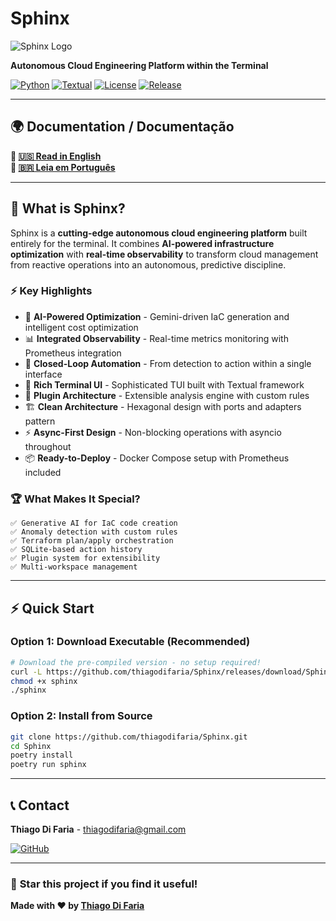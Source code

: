 # Sphinx

![Sphinx Logo](https://img.shields.io/badge/Sphinx-Autonomous%20Cloud%20Engineering-blue?style=for-the-badge&logo=python)

**Autonomous Cloud Engineering Platform within the Terminal**

[![Python](https://img.shields.io/badge/Python-3.11+-3776ab?style=flat&logo=python&logoColor=white)](https://python.org)
[![Textual](https://img.shields.io/badge/Textual-0.56+-292929?style=flat&logo=textual&logoColor=white)](https://textual.textualize.io)
[![License](https://img.shields.io/badge/License-MIT-green.svg?style=flat)](LICENSE)
[![Release](https://img.shields.io/github/v/release/thiagodifaria/Sphinx?style=flat)](https://github.com/thiagodifaria/Sphinx/releases)

---

## 🌍 **Documentation / Documentação**

**📖 [🇺🇸 Read in English](README_EN.md)**  
**📖 [🇧🇷 Leia em Português](README_PT.md)**

---

## 🎯 What is Sphinx?

Sphinx is a **cutting-edge autonomous cloud engineering platform** built entirely for the terminal. It combines **AI-powered infrastructure optimization** with **real-time observability** to transform cloud management from reactive operations into an autonomous, predictive discipline.

### ⚡ Key Highlights

- 🤖 **AI-Powered Optimization** - Gemini-driven IaC generation and intelligent cost optimization
- 📊 **Integrated Observability** - Real-time metrics monitoring with Prometheus integration
- 🔄 **Closed-Loop Automation** - From detection to action within a single interface
- 🎨 **Rich Terminal UI** - Sophisticated TUI built with Textual framework
- 🔌 **Plugin Architecture** - Extensible analysis engine with custom rules
- 🏗️ **Clean Architecture** - Hexagonal design with ports and adapters pattern
- ⚡ **Async-First Design** - Non-blocking operations with asyncio throughout
- 📦 **Ready-to-Deploy** - Docker Compose setup with Prometheus included

### 🏆 What Makes It Special?

```
✅ Generative AI for IaC code creation
✅ Anomaly detection with custom rules
✅ Terraform plan/apply orchestration
✅ SQLite-based action history
✅ Plugin system for extensibility
✅ Multi-workspace management
```

---

## ⚡ Quick Start

### Option 1: Download Executable (Recommended)
```bash
# Download the pre-compiled version - no setup required!
curl -L https://github.com/thiagodifaria/Sphinx/releases/download/Sphinx/sphinx.exe -o sphinx
chmod +x sphinx
./sphinx
```

### Option 2: Install from Source
```bash
git clone https://github.com/thiagodifaria/Sphinx.git
cd Sphinx
poetry install
poetry run sphinx
```

---

## 📞 Contact

**Thiago Di Faria** - thiagodifaria@gmail.com

[![GitHub](https://img.shields.io/badge/GitHub-@thiagodifaria-black?style=flat&logo=github)](https://github.com/thiagodifaria)

---

### 🌟 **Star this project if you find it useful!**

**Made with ❤️ by [Thiago Di Faria](https://github.com/thiagodifaria)**